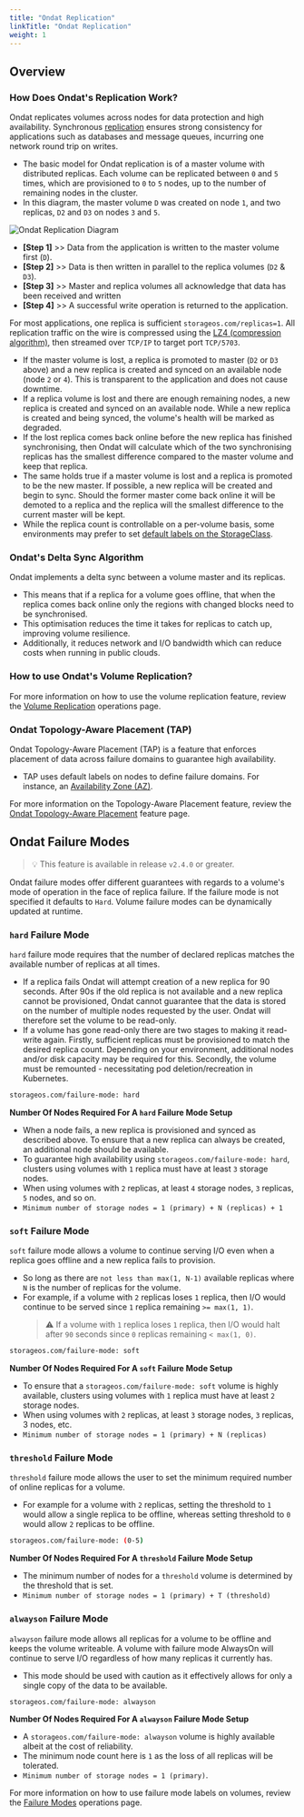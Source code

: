 ```yaml
---
title: "Ondat Replication"
linkTitle: "Ondat Replication"
weight: 1
---
```


## Overview

### How Does Ondat's Replication Work?

Ondat replicates volumes across nodes for data protection and high availability. Synchronous [replication](https://en.wikipedia.org/wiki/Replication_%28computing%29) ensures strong consistency for applications such as databases and message queues, incurring one network round trip on writes.

- The basic model for Ondat replication is of a master volume with distributed replicas. Each volume can be replicated between `0` and `5` times, which are provisioned to `0` to `5` nodes, up to the number of remaining nodes in the cluster.
- In this diagram, the master volume `D` was created on node `1`, and two replicas, `D2` and `D3` on nodes `3` and `5`.

![Ondat Replication Diagram](/images/docs/concepts/high-availability.png)

- **[Step 1]** >> Data from the application is written to the master volume first (`D`).
- **[Step 2]** >> Data is then written in parallel to the replica volumes (`D2` & `D3`).
- **[Step 3]** >> Master and replica volumes all acknowledge that data has been received and written
- **[Step 4]** >> A successful write operation is returned to the application.

For most applications, one replica is sufficient `storageos.com/replicas=1`. All replication traffic on the wire is compressed using the [LZ4 (compression algorithm)](https://en.wikipedia.org/wiki/LZ4_%28compression_algorithm%29), then streamed over `TCP/IP` to target port `TCP/5703`.

- If the master volume is lost, a replica is promoted to master (`D2` or `D3` above) and a new replica is created and synced on an available node (node `2` or `4`). This is transparent to the application and does not cause downtime.
- If a replica volume is lost and there are enough remaining nodes, a new replica is created and synced on an available node. While a new replica is created and being synced, the volume's health will be marked as degraded.
- If the lost replica comes back online before the new replica has finished synchronising, then Ondat will calculate which of the two synchronising replicas has the smallest difference compared to the master volume and keep that replica.
- The same holds true if a master volume is lost and a replica is promoted to be the new master. If possible, a new replica will be created and begin to sync. Should the former master come back online it will be demoted to a replica and the replica will the smallest difference to the current master will be kept.
- While the replica count is controllable on a per-volume basis, some environments may prefer to set [default labels on the StorageClass](/docs/concepts/labels).

### Ondat's Delta Sync Algorithm

Ondat implements a delta sync between a volume master and its replicas.

- This means that if a replica for a volume goes offline, that when the replica comes back online only the regions with changed blocks need to be synchronised.
- This optimisation reduces the time it takes for replicas to catch up, improving volume resilience.
- Additionally, it reduces network and I/O bandwidth which can reduce costs when running in public clouds.

### How to use Ondat's Volume Replication?

For more information on how to use the volume replication feature, review the [Volume Replication](/docs/operations/replication) operations page.

### Ondat Topology-Aware Placement (TAP)

Ondat Topology-Aware Placement (TAP) is a feature that enforces placement of data across failure domains to guarantee high availability.

- TAP uses default labels on nodes to define failure domains. For instance, an [Availability Zone (AZ)](https://docs.aws.amazon.com/AWSEC2/latest/UserGuide/using-regions-availability-zones.html).

For more information on the Topology-Aware Placement feature, review the [Ondat Topology-Aware Placement](/docs/concepts/tap) feature page.

## Ondat Failure Modes

> 💡 This feature is available in release `v2.4.0` or greater.

Ondat failure modes offer different guarantees with regards to a volume's mode of operation in the face of replica failure. If the failure mode is not specified it defaults to `Hard`. Volume failure modes can be dynamically updated at runtime.

### `hard` Failure Mode

`hard` failure mode requires that the number of declared replicas matches the available number of replicas at all times.

- If a replica fails Ondat will attempt creation of a new replica for 90 seconds. After 90s if the old replica is not available and a new replica cannot be provisioned, Ondat cannot guarantee that the data is stored on the number of multiple nodes requested by the user. Ondat will therefore set the volume to be read-only.
- If a volume has gone read-only there are two stages to making it read-write again. Firstly, sufficient replicas must be provisioned to match the desired replica count. Depending on your environment, additional nodes and/or disk capacity may be required for this. Secondly, the volume must be remounted - necessitating pod deletion/recreation in Kubernetes.

 ```bash
 storageos.com/failure-mode: hard
 ```

**Number Of Nodes Required For A `hard` Failure Mode Setup**

- When a node fails, a new replica is provisioned and synced as described above. To ensure that a new replica can always be created, an additional node should be available.
- To guarantee high availability using `storageos.com/failure-mode: hard`, clusters using volumes with `1` replica must have at least `3` storage nodes.
- When using volumes with `2` replicas, at least `4` storage nodes, `3` replicas, `5` nodes, and so on.
- `Minimum number of storage nodes = 1 (primary) + N (replicas) + 1`

### `soft` Failure Mode

`soft` failure mode allows a volume to continue serving I/O even when a replica goes offline and a new replica fails to provision.

- So long as there are `not less than max(1, N-1)` available replicas where `N` is the number of replicas for the volume.
- For example, if a volume with `2` replicas loses `1` replica, then I/O would continue to be served since `1` replica remaining `>= max(1, 1)`.
    > ⚠️ If a volume with `1` replica loses `1` replica, then I/O would halt after `90` seconds since `0`
replicas remaining `< max(1, 0)`.

 ```bash
 storageos.com/failure-mode: soft
 ```

**Number Of Nodes Required For A `soft` Failure Mode Setup**

- To ensure that a `storageos.com/failure-mode: soft` volume is highly available, clusters using volumes with `1` replica must have at least `2` storage nodes.
- When using volumes with `2` replicas, at least `3` storage nodes, `3` replicas, 3 nodes, etc.
- `Minimum number of storage nodes = 1 (primary) + N (replicas)`

### `threshold` Failure Mode

`threshold` failure mode allows the user to set the minimum required number of online replicas for a volume.

- For example for a volume with `2` replicas, setting the threshold to `1` would allow a single replica to be offline, whereas setting threshold to `0` would allow `2` replicas to be offline.

 ```bash
 storageos.com/failure-mode: (0-5)
 ```

**Number Of Nodes Required For A `threshold` Failure Mode Setup**

- The minimum number of nodes for a `threshold` volume is determined by the threshold that is set.
- `Minimum number of storage nodes = 1 (primary) + T (threshold)`

### `alwayson` Failure Mode

`alwayson` failure mode allows all replicas for a volume to be offline and keeps the volume writeable. A volume with failure mode AlwaysOn will continue to serve I/O regardless of how many replicas it currently has.

- This mode should be used with caution as it effectively allows for only a single copy of the data to be available.

 ```bash
 storageos.com/failure-mode: alwayson
 ```

**Number Of Nodes Required For A `alwayson` Failure Mode Setup**

- A `storageos.com/failure-mode: alwayson` volume is highly available albeit at the cost of reliability.
- The minimum node count here is `1` as the loss of all replicas will be tolerated.
- `Minimum number of storage nodes = 1 (primary)`.

For more information on how to use failure mode labels on volumes, review the [Failure Modes](/docs/operations/failure-modes) operations page.
